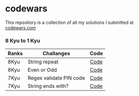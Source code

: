 # codewars

This repository is a collection of all my solutions I submitted at [codewars.com](https://www.codewars.com/)

### 8 Kyu to 1 Kyu

| Ranks  | Challanges |  Code|
| --- | -- |  -- |
| 8Kyu      |  String repeat           | [Code](https://github.com/SimpleLuke/codewars/tree/main/String-repeat)           |
| 8Kyu      |  Even or Odd             | [Code](https://github.com/SimpleLuke/codewars/tree/main/Even-or-Odd) |
| 7Kyu      |  Regex validate PIN code | [Code](https://github.com/SimpleLuke/codewars/tree/main/Regex-validate-PIN-code) |
| 7Kyu      | String ends with?        |[Code](https://github.com/SimpleLuke/codewars/tree/main/String-ends-with)|

